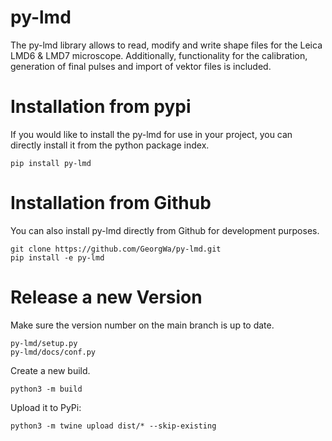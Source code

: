 # py-lmd

The py-lmd library allows to read, modify and write shape files for the Leica LMD6 & LMD7 microscope.
Additionally, functionality for the calibration, generation of final pulses and import of vektor files is included.

Installation from pypi
======================
If you would like to install the py-lmd for use in your project, you can directly install it from the python package index.
```
pip install py-lmd
```

Installation from Github
========================
You can also install py-lmd directly from Github for development purposes.
```
git clone https://github.com/GeorgWa/py-lmd.git
pip install -e py-lmd
```
  
Release a new Version
========================
Make sure the version number on the main branch is up to date.

```
py-lmd/setup.py
py-lmd/docs/conf.py
```

Create a new build.
```
python3 -m build
```

Upload it to PyPi:
```
python3 -m twine upload dist/* --skip-existing
```

